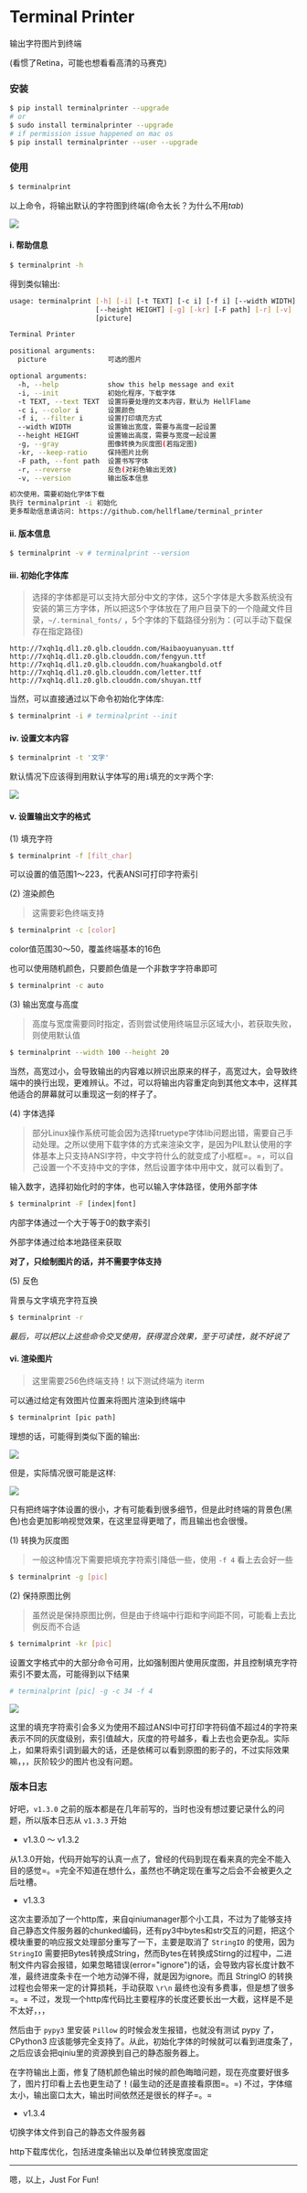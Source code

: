 # Terminal Printer

输出字符图片到终端

(看惯了Retina，可能也想看看高清的马赛克)

### 安装

```bash
$ pip install terminalprinter --upgrade
# or
$ sudo install terminalprinter --upgrade
# if permission issue happened on mac os
$ pip install terminalprinter --user --upgrade
```

### 使用

```bash
$ terminalprint
```

以上命令，将输出默认的字符图到终端(命令太长？为什么不用*tab*)

![](https://static.hellflame.net/resource/de5ca9cf5320673dc43b526e3d737f05)

#### i. 帮助信息

```bash
$ terminalprint -h
```

得到类似输出:

```bash
usage: terminalprint [-h] [-i] [-t TEXT] [-c i] [-f i] [--width WIDTH]
                     [--height HEIGHT] [-g] [-kr] [-F path] [-r] [-v]
                     [picture]

Terminal Printer

positional arguments:
  picture               可选的图片

optional arguments:
  -h, --help            show this help message and exit
  -i, --init            初始化程序，下载字体
  -t TEXT, --text TEXT  设置将要处理的文本内容，默认为 HellFlame
  -c i, --color i       设置颜色
  -f i, --filter i      设置打印填充方式
  --width WIDTH         设置输出宽度，需要与高度一起设置
  --height HEIGHT       设置输出高度，需要与宽度一起设置
  -g, --gray            图像转换为灰度图(若指定图)
  -kr, --keep-ratio     保持图片比例
  -F path, --font path  设置书写字体
  -r, --reverse         反色(对彩色输出无效)
  -v, --version         输出版本信息

初次使用，需要初始化字体下载
执行 terminalprint -i 初始化
更多帮助信息请访问: https://github.com/hellflame/terminal_printer
```

#### ii. 版本信息

```bash
$ terminalprint -v # terminalprint --version
```

#### iii. 初始化字体库

> 选择的字体都是可以支持大部分中文的字体，这5个字体是大多数系统没有安装的第三方字体，所以把这5个字体放在了用户目录下的一个隐藏文件目录，`~/.terminal_fonts/` ，5个字体的下载路径分别为：(可以手动下载保存在指定路径)

```
http://7xqh1q.dl1.z0.glb.clouddn.com/Haibaoyuanyuan.ttf
http://7xqh1q.dl1.z0.glb.clouddn.com/fengyun.ttf
http://7xqh1q.dl1.z0.glb.clouddn.com/huakangbold.otf
http://7xqh1q.dl1.z0.glb.clouddn.com/letter.ttf
http://7xqh1q.dl1.z0.glb.clouddn.com/shuyan.ttf
```

当然，可以直接通过以下命令初始化字体库:

```bash
$ terminalprint -i # terminalprint --init
```

#### iv. 设置文本内容

```bash
$ terminalprint -t '文字'
```

默认情况下应该得到用默认字体写的用`i`填充的`文字`两个字:

![](https://static.hellflame.net/resource/7776e7aa8f58a83b8ec19457fb22bdd2)

#### v. 设置输出文字的格式

(1) 填充字符

```bash
$ terminalprint -f [filt_char]
```

可以设置的值范围1～223，代表ANSI可打印字符索引

(2) 渲染颜色

> 这需要彩色终端支持

```bash
$ terminalprint -c [color]
```

color值范围30～50，覆盖终端基本的16色

也可以使用随机颜色，只要颜色值是一个非数字字符串即可

```bash
$ terminalprint -c auto
```

(3) 输出宽度与高度

> 高度与宽度需要同时指定，否则尝试使用终端显示区域大小，若获取失败，则使用默认值

```bash
$ terminalprint --width 100 --height 20
```

当然，高宽过小，会导致输出的内容难以辨识出原来的样子，高宽过大，会导致终端中的换行出现，更难辨认。不过，可以将输出内容重定向到其他文本中，这样其他适合的屏幕就可以重现这一刻的样子了。

(4) 字体选择

> 部分Linux操作系统可能会因为选择truetype字体lib问题出错，需要自己手动处理。之所以使用下载字体的方式来渲染文字，是因为PIL默认使用的字体基本上只支持ANSI字符，中文字符什么的就变成了小框框=。=，可以自己设置一个不支持中文的字体，然后设置字体中用中文，就可以看到了。

输入数字，选择初始化时的字体，也可以输入字体路径，使用外部字体

```bash
$ terminalprint -F [index|font]
```

内部字体通过一个大于等于0的数字索引

外部字体通过给本地路径来获取

__对了，只绘制图片的话，并不需要字体支持__

(5) 反色

背景与文字填充字符互换

```bash
$ terminalprint -r
```

*最后，可以把以上这些命令交叉使用，获得混合效果，至于可读性，就不好说了*

#### vi. 渲染图片

> 这里需要256色终端支持！以下测试终端为 iterm

可以通过给定有效图片位置来将图片渲染到终端中

```bash
$ terminalprint [pic path]
```

理想的话，可能得到类似下面的输出:

![](https://static.hellflame.net/resource/97293566b2abc398f59bd7ff486e1015)

但是，实际情况很可能是这样:

![](https://static.hellflame.net/resource/8d2f71ec32ad99cdbeb12471e00d8ae6)

只有把终端字体设置的很小，才有可能看到很多细节，但是此时终端的背景色(黑色)也会更加影响视觉效果，在这里显得更暗了，而且输出也会很慢。

(1) 转换为灰度图

> 一般这种情况下需要把填充字符索引降低一些，使用 `-f 4` 看上去会好一些 

```bash
$ terminalprint -g [pic]
```

(2) 保持原图比例

> 虽然说是保持原图比例，但是由于终端中行距和字间距不同，可能看上去比例反而不合适

```bash
$ ternimalprint -kr [pic]
```

设置文字格式中的大部分命令可用，比如强制图片使用灰度图，并且控制填充字符索引不要太高，可能得到以下结果

```bash
# terminalprint [pic] -g -c 34 -f 4
```

![](https://static.hellflame.net/resource/999e9694b20653135555a14a2a1b69ec)

这里的填充字符索引会多义为使用不超过ANSI中可打印字符码值不超过4的字符来表示不同的灰度级别，索引值越大，灰度的符号越多，看上去也会更杂乱。实际上，如果将索引调到最大的话，还是依稀可以看到原图的影子的，不过实际效果嘛，，，灰阶较少的图片也没有问题。

### 版本日志

好吧，`v1.3.0` 之前的版本都是在几年前写的，当时也没有想过要记录什么的问题，所以版本日志从 `v1.3.3` 开始

- v1.3.0 ～ v1.3.2

从1.3.0开始，代码开始写的认真一点了，曾经的代码到现在看来真的完全不能入目的感觉=。=完全不知道在想什么，虽然也不确定现在重写之后会不会被更久之后吐槽。

- v1.3.3

这次主要添加了一个http库，来自qiniumanager那个小工具，不过为了能够支持自己静态文件服务器的chunked编码，还有py3中bytes和str交互的问题，把这个模块重要的响应报文处理部分重写了一下，主要是取消了 `StringIO` 的使用，因为 `StringIO` 需要把Bytes转换成String，然而Bytes在转换成Stirng的过程中，二进制文件内容会报错，如果忽略错误(error="ignore")的话，会导致内容长度计数不准，最终进度条卡在一个地方动弹不得，就是因为ignore。而且 StringIO 的转换过程也会带来一定的计算损耗，手动获取 `\r\n` 最终也没有多费事，但是想了很多=。= 不过，发现一个http库代码比主要程序的长度还要长出一大截，这样是不是不太好，，，

然后由于 `pypy3` 里安装 `Pillow` 的时候会发生报错，也就没有测试 pypy 了，CPython3 应该能够完全支持了。从此，初始化字体的时候就可以看到进度条了，之后应该会把qiniu里的资源换到自己的静态服务器上。

在字符输出上面，修复了随机颜色输出时候的颜色晦暗问题，现在亮度要好很多了，图片打印看上去也更生动了！(最生动的还是直接看原图=。=) 不过，字体缩太小，输出窗口太大，输出时间依然还是很长的样子=。=

- v1.3.4

切换字体文件到自己的静态文件服务器

http下载库优化，包括进度条输出以及单位转换宽度固定

------

嗯，以上，Just For Fun!